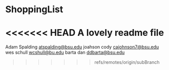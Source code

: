 # ShoppingList
<<<<<<< HEAD
A lovely readme file
=======

Adam Spalding atspalding@bsu.edu
joahson cody cajohnson7@bsu.edu
wes schull   wcshull@bu.edu
barta dan     ddbarta@bsu.edu
>>>>>>> refs/remotes/origin/subBranch
